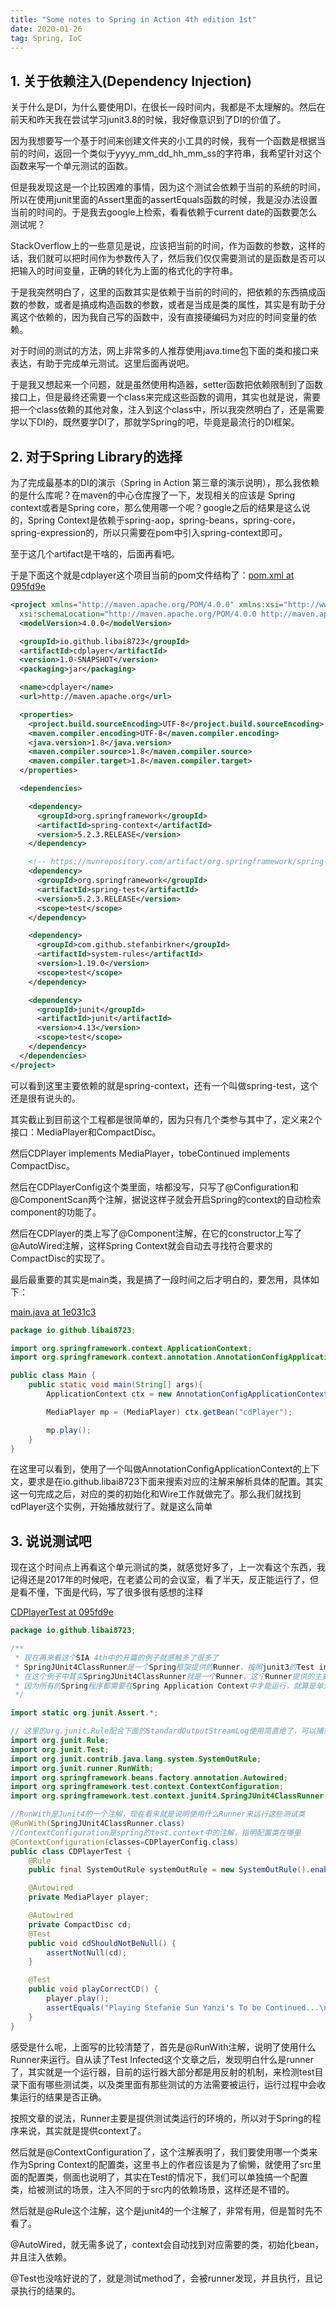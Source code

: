 ```yaml
---
title: "Some notes to Spring in Action 4th edition 1st" 
date: 2020-01-26
tag: Spring, IoC
---
```


## 1. 关于依赖注入(Dependency Injection)

关于什么是DI，为什么要使用DI，在很长一段时间内，我都是不太理解的。然后在前天和昨天我在尝试学习junit3.8的时候，我好像意识到了DI的价值了。

因为我想要写一个基于时间来创建文件夹的小工具的时候，我有一个函数是根据当前的时间，返回一个类似于yyyy_mm_dd_hh_mm_ss的字符串，我希望针对这个函数来写一个单元测试的函数。

但是我发现这是一个比较困难的事情，因为这个测试会依赖于当前的系统的时间，所以在使用junit里面的Assert里面的assertEquals函数的时候，我是没办法设置当前的时间的。于是我去google上检索，看看依赖于current date的函数要怎么测试呢？

StackOverflow上的一些意见是说，应该把当前的时间，作为函数的参数，这样的话，我们就可以把时间作为参数传入了，然后我们仅仅需要测试的是函数是否可以把输入的时间变量，正确的转化为上面的格式化的字符串。

于是我突然明白了，这里的函数其实是依赖于当前的时间的，把依赖的东西搞成函数的参数，或者是搞成构造函数的参数，或者是当成是类的属性，其实是有助于分离这个依赖的，因为我自己写的函数中，没有直接硬编码为对应的时间变量的依赖。

对于时间的测试的方法，网上非常多的人推荐使用java.time包下面的类和接口来表达，有助于完成单元测试。这里后面再说吧。

于是我又想起来一个问题，就是虽然使用构造器，setter函数把依赖限制到了函数接口上，但是最终还需要一个class来完成这些函数的调用，其实也就是说，需要把一个class依赖的其他对象，注入到这个class中，所以我突然明白了，还是需要学以下DI的，既然要学DI了，那就学Spring的吧，毕竟是最流行的DI框架。

## 2. 对于Spring Library的选择

为了完成最基本的DI的演示（Spring in Action 第三章的演示说明），那么我依赖的是什么库呢？在maven的中心仓库搜了一下，发现相关的应该是 Spring context或者是Spring core，那么使用哪一个呢？google之后的结果是这么说的，Spring Context是依赖于spring-aop，spring-beans，spring-core，spring-expression的，所以只需要在pom中引入spring-context即可。

至于这几个artifact是干啥的，后面再看吧。

于是下面这个就是cdplayer这个项目当前的pom文件结构了：[pom.xml at 095fd9e](https://github.com/libai8723/cdplayer/blob/095fd9eb2e5dce8b1911da6de5e9cf9075345c5b/pom.xml)

```xml
<project xmlns="http://maven.apache.org/POM/4.0.0" xmlns:xsi="http://www.w3.org/2001/XMLSchema-instance"
  xsi:schemaLocation="http://maven.apache.org/POM/4.0.0 http://maven.apache.org/xsd/maven-4.0.0.xsd">
  <modelVersion>4.0.0</modelVersion>

  <groupId>io.github.libai8723</groupId>
  <artifactId>cdplayer</artifactId>
  <version>1.0-SNAPSHOT</version>
  <packaging>jar</packaging>

  <name>cdplayer</name>
  <url>http://maven.apache.org</url>

  <properties>
    <project.build.sourceEncoding>UTF-8</project.build.sourceEncoding>
    <maven.compiler.encoding>UTF-8</maven.compiler.encoding>
    <java.version>1.8</java.version>
    <maven.compiler.source>1.8</maven.compiler.source>
    <maven.compiler.target>1.8</maven.compiler.target>
  </properties>

  <dependencies>

    <dependency>
      <groupId>org.springframework</groupId>
      <artifactId>spring-context</artifactId>
      <version>5.2.3.RELEASE</version>
    </dependency>

    <!-- https://mvnrepository.com/artifact/org.springframework/spring-test -->
    <dependency>
      <groupId>org.springframework</groupId>
      <artifactId>spring-test</artifactId>
      <version>5.2.3.RELEASE</version>
      <scope>test</scope>
    </dependency>

    <dependency>
      <groupId>com.github.stefanbirkner</groupId>
      <artifactId>system-rules</artifactId>
      <version>1.19.0</version>
      <scope>test</scope>
    </dependency>

    <dependency>
      <groupId>junit</groupId>
      <artifactId>junit</artifactId>
      <version>4.13</version>
      <scope>test</scope>
    </dependency>
  </dependencies>
</project>
```

可以看到这里主要依赖的就是spring-context，还有一个叫做spring-test，这个还是很有说头的。

其实截止到目前这个工程都是很简单的，因为只有几个类参与其中了，定义来2个接口：MediaPlayer和CompactDisc。

然后CDPlayer implements MediaPlayer，tobeContinued implements CompactDisc。

然后在CDPlayerConfig这个类里面，啥都没写，只写了@Configuration和@ComponentScan两个注解，据说这样子就会开启Spring的context的自动检索component的功能了。

然后在CDPlayer的类上写了@Component注解，在它的constructor上写了@AutoWired注解，这样Spring Context就会自动去寻找符合要求的CompactDisc的实现了。

最后最重要的其实是main类，我是搞了一段时间之后才明白的，要怎用，具体如下：

[main.java at 1e031c3](https://github.com/libai8723/cdplayer/blob/1e031c3e7f9c3de08e67cb1e7fd0328bc13b6816/src/main/java/io/github/libai8723/Main.java)

```java
package io.github.libai8723;

import org.springframework.context.ApplicationContext;
import org.springframework.context.annotation.AnnotationConfigApplicationContext;

public class Main {
    public static void main(String[] args){
        ApplicationContext ctx = new AnnotationConfigApplicationContext("io.github.libai8723");

        MediaPlayer mp = (MediaPlayer) ctx.getBean("cdPlayer");

        mp.play();
    }
}
```

在这里可以看到，使用了一个叫做AnnotationConfigApplicationContext的上下文，要求是在io.github.libai8723下面来搜索对应的注解来解析具体的配置。其实这一句完成之后，对应的类的初始化和Wire工作就做完了。那么我们就找到cdPlayer这个实例，开始播放就行了。就是这么简单

## 3. 说说测试吧

现在这个时间点上再看这个单元测试的类，就感觉好多了，上一次看这个东西，我记得还是2017年的时候吧，在老婆公司的会议室，看了半天，反正能运行了，但是看不懂，下面是代码，写了很多很有感想的注释

[CDPlayerTest at 095fd9e](https://github.com/libai8723/cdplayer/blob/1e031c3e7f9c3de08e67cb1e7fd0328bc13b6816/src/test/java/io/github/libai8723/CDPlayerTest.java)

```java
package io.github.libai8723;

/**
 * 现在再来看这个SIA 4th中的开篇的例子就感触多了很多了
 * SpringJUnit4ClassRunner是一个Spring框架提供的Runner，按照junit3的Test infected的文章来说，runner主要的作用是提供环境的
 * 在这个例子中其实SpringJUnit4ClassRunner就是一个Runner，这个Runner提供的主要作用就是创建一个Spring Application Context
 * 因为所有的Spring程序都需要在Spring Application Context中才能运行，就算是单元测试函数也是一样的
 */

import static org.junit.Assert.*;

// 这里的org.junit.Rule配合下面的StandardOutputStreamLog使用简直绝了，可以捕获向System.out中输出的东西，用作测试
import org.junit.Rule;
import org.junit.Test;
import org.junit.contrib.java.lang.system.SystemOutRule;
import org.junit.runner.RunWith;
import org.springframework.beans.factory.annotation.Autowired;
import org.springframework.test.context.ContextConfiguration;
import org.springframework.test.context.junit4.SpringJUnit4ClassRunner;

//RunWith是Junit4的一个注解，现在看来就是说明使用什么Runner来运行这些测试类
@RunWith(SpringJUnit4ClassRunner.class)
//ContextConfiguration是spring的test.context中的注解，指明配置类在哪里
@ContextConfiguration(classes=CDPlayerConfig.class)
public class CDPlayerTest {
    @Rule
    public final SystemOutRule systemOutRule = new SystemOutRule().enableLog();

    @Autowired
    private MediaPlayer player;

    @Autowired
    private CompactDisc cd;
    @Test
    public void cdShouldNotBeNull() {
        assertNotNull(cd);
    }

    @Test
    public void playCorrectCD() {
        player.play();
        assertEquals("Playing Stefanie Sun Yanzi's To be Continued...\n", systemOutRule.getLogWithNormalizedLineSeparator());
    }
}
```

感受是什么呢，上面写的比较清楚了，首先是@RunWith注解，说明了使用什么Runner来运行。自从读了Test Infected这个文章之后，发现明白什么是runner了，其实就是一个运行器，目前的运行器大部分都是用反射的机制，来检测test目录下面有哪些测试类，以及类里面有那些测试的方法需要被运行，运行过程中会收集运行的结果是否正确。

按照文章的说法，Runner主要是提供测试类运行的环境的，所以对于Spring的程序来说，其实就是提供context了。

然后就是@ContextConfiguration了，这个注解表明了，我们要使用哪一个类来作为Spring Context的配置类，这里书上的作者应该是为了偷懒，就使用了src里面的配置类，侧面也说明了，其实在Test的情况下，我们可以单独搞一个配置类，给被测试的场景，注入不同的于src内的依赖场景，这样还是不错的。

然后就是@Rule这个注解，这个是junit4的一个注解了，非常有用，但是暂时先不看了。

@AutoWired，就无需多说了，context会自动找到对应需要的类，初始化bean，并且注入依赖。

@Test也没啥好说的了，就是测试method了，会被runner发现，并且执行，且记录执行的结果的。
